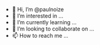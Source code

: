 - 👋 Hi, I’m @paulnoize
- 👀 I’m interested in ...
- 🌱 I’m currently learning ...
- 💞️ I’m looking to collaborate on ...
- 📫 How to reach me ...

<!---
paulnoize/paulnoize is a ✨ special ✨ repository because its `README.md` (this file) appears on your GitHub profile.
You can click the Preview link to take a look at your changes.
--->

